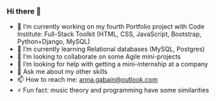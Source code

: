 ### Hi there 👋

- 🔭 I’m currently working on my fourth Portfolio project with Code Institute: Full-Stack Toolkit (HTML, CSS, JavaScript, Bootstrap, Python+Django, MySQL)
- 🌱 I’m currently learning Relational databases (MySQL, Postgres)
- 👯 I’m looking to collaborate on some Agile mini-projects
- 🤔 I’m looking for help with getting a mini-internship at a company
- 💬 Ask me about my other skills
- 📫 How to reach me: anna.gabain@outlook.com
- ⚡ Fun fact: music theory and programming have some similarities


